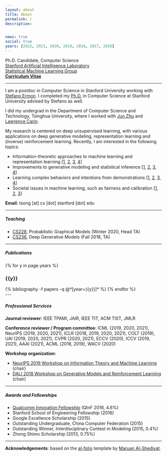 ```yaml
---
layout: about
title: About
permalink: /
description:


news: true
social: true
years: [2022, 2021, 2020, 2019, 2018, 2017, 2016]
---
```


Ph.D. Candidate, Computer Science <br/>
[Stanford Artificial Intelligence Laboratory](ai.stanford.edu) <br/>
[Statistical Machine Learning Group](statsml.stanford.edu) <br/>
<a href="assets/pdf/jiaming_cv.pdf" target="_blank"><b>Curriculum Vitae</b></a>

---- 

I am a postdoc in Computer Science in Stanford University working with [Stefano Ermon](http://cs.stanford.edu/~ermon). I completed my [Ph.D.](assets/pdf/jiaming_thesis.pdf) in Computer Science at Stanford University advised by Stefano as well.

I did my undergrad in the Department of Computer Science and Technology, Tsinghua University, where I worked with [Jun Zhu](http://ml.cs.tsinghua.edu.cn/~jun/index.shtml) and [Lawrence Carin](http://people.ee.duke.edu/~lcarin).

My research is centered on deep unsupervised learning, with various applications on deep generative modeling, representation learning and (inverse) reinforcement learning. Recently, I am interested in the following topics:

- Information-theoretic approaches to machine learning and representation learning 
[[1](https://arxiv.org/abs/2007.09852), [2](https://arxiv.org/abs/1910.06222), [3](https://arxiv.org/abs/2002.10689), [4](https://arxiv.org/abs/1812.04218)]
- Improvements to generative modeling and statistical inference [[1](https://arxiv.org/abs/1910.09779), [2](https://arxiv.org/abs/1906.09531), [3](https://arxiv.org/abs/1706.07561), [4](https://arxiv.org/abs/2010.02502)]
- Learning complex behaviors and intentions from demonstrations [[1](https://arxiv.org/abs/1807.09936), [2](https://arxiv.org/abs/1703.08840), [3](https://arxiv.org/abs/1907.13220), [4](http://www.ifaamas.org/Proceedings/aamas2020/pdfs/p1855.pdf)]
- Societal issues in machine learning, such as fairness and calibration [[1](https://arxiv.org/abs/1812.04218), [2](https://arxiv.org/abs/1906.08312), [3](https://arxiv.org/abs/2008.09643)]

**Email**: tsong [at] cs [dot] stanford [dot] edu

----



##### Teaching

- [CS228](cs228.stanford.edu), Probablistic Graphical Models (Winter 2020, Head TA)
- [CS236](cs236.stanford.edu), Deep Generative Models (Fall 2018, TA)


----

##### Publications

<div class="publications-front">

{% for y in page.years %}
  <h3 class="year">{{y}}</h3>
  {% bibliography -f papers -q @*[year={{y}}]* %}
{% endfor %}

</div>
---

##### Professional Services

**Journal reviewer**: IEEE TPAMI, JAIR, IEEE TIT, ACM TIST, JMLR

**Conference reviewer / Program committee**: ICML (2019, 2020, 2021), NeurIPS (2019, 2020, 2021), ICLR (2018, 2019, 2020, 2021), COLT (2019), UAI (2019, 2020, 2021), CVPR (2020, 2021), ECCV (2020), ICCV (2019, 2021), AAAI (2021), ACML (2018, 2019), WACV (2020)

**Workshop organization**:
- [NeurIPS 2019 Workshop on Information Theory and Machine Learning](https://sites.google.com/view/itml19/home) (chair)
- [DALI 2018 Workshop on Generative Models and Reinforcement Learning](http://dalimeeting.org/dali2018//program) (chair)

----

##### Awards and Fellowships

- [Qualcomm Innovation Fellowship](https://www.qualcomm.com/invention/research/university-relations/innovation-fellowship/winners) (QInF 2018, 4.6%)
- Stanford School of Engineering Fellowship (2016)
- Google Excellence Scholarship (2015)
- Outstanding Undergraduate, China Computer Federation (2015)
- Outstanding Winner, Interdisciplinary Contest in Modeling (2015, 0.4%)
- Zhong Shimo Scholarship (2013, 0.75%)

----

**Acknowledgements**: based on the [al-folio](https://github.com/alshedivat/al-folio) template by [Maruan Al-Shedivat](https://www.cs.cmu.edu/~mshediva/).